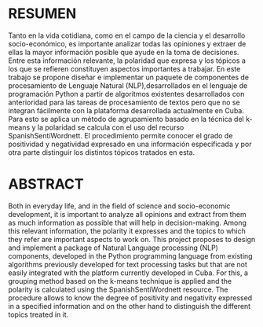# RESUMEN
Tanto en la vida cotidiana, como en el campo de la ciencia y el desarrollo socio-económico, es importante analizar todas las opiniones y extraer de ellas la mayor información  posible que ayude en la toma de decisiones. Entre esta información relevante, la polaridad que expresa y los tópicos a los que se refieren constituyen aspectos importantes a trabajar. En este trabajo se propone diseñar e implementar un paquete de componentes de procesamiento de Lenguaje Natural (NLP),desarrollados en el lenguaje de programación Python a partir de algoritmos existentes desarrollados con anterioridad para las tareas de procesamiento de textos pero que no se integran fácilmente con la plataforma desarrollada actualmente en Cuba. Para esto se aplica un método de agrupamiento basado en la técnica del k-means y la polaridad se calcula con el uso del recurso SpanishSentiWordnett. El procedimiento permite conocer el grado de positividad y negatividad expresado en una información especificada y por otra parte distinguir los distintos tópicos tratados en esta. 


# ABSTRACT
Both in everyday life, and in the field of science and socio-economic development, it is important to analyze all opinions and extract from them as much information as possible that will help in decision-making. Among this relevant information, the polarity it expresses and the topics to which they refer are important aspects to work on. This project proposes to design and implement a package of Natural Language processing (NLP) components, developed in the Python programming language from existing algorithms previously developed for text processing tasks but that are not easily integrated with the platform currently developed in Cuba. For this, a grouping method based on the k-means technique is applied and the polarity is calculated using the SpanishSentiWordnett resource. The procedure allows to know the degree of positivity and negativity expressed in a specified information and on the other hand to distinguish the different topics treated in it.

